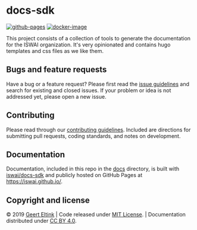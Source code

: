 # docs-sdk

[![github-pages](https://github.com/iswai/docs-sdk/workflows/github-pages/badge.svg)](https://github.com/iswai/docs-sdk/actions)
[![docker-image](https://github.com/iswai/docs-sdk/workflows/docker-image/badge.svg)](https://github.com/iswai/docs-sdk/actions)

This project consists of a collection of tools to generate the documentation for the ISWAI
organization. It's very opinionated and contains hugo templates and css files as we like them.

## Bugs and feature requests

Have a bug or a feature request? Please first read the
[issue guidelines](https://github.com/iswai/.github/blob/master/CONTRIBUTING.md#using-the-issue-tracker)
and search for existing and closed issues. If your problem or idea is not addressed yet, please open
a new issue.

## Contributing

Please read through our [contributing guidelines](https://github.com/iswai/.github/blob/master/CONTRIBUTING).
Included are directions for submitting pull requests, coding standards, and notes on development.

## Documentation

Documentation, included in this repo in the [docs](./tree/master/docs) directory, is
built with [iswai/docs-sdk](https://iswai.github.io/docs-sdk/) and publicly hosted on GitHub Pages at
<https://iswai.github.io/>.

## Copyright and license

© 2019 [Geert Eltink](https://www.elt.ink/) |
Code released under [MIT License](./blob/master/LICENSE.md). |
Documentation distributed under [CC BY 4.0](https://creativecommons.org/licenses/by/4.0/).
